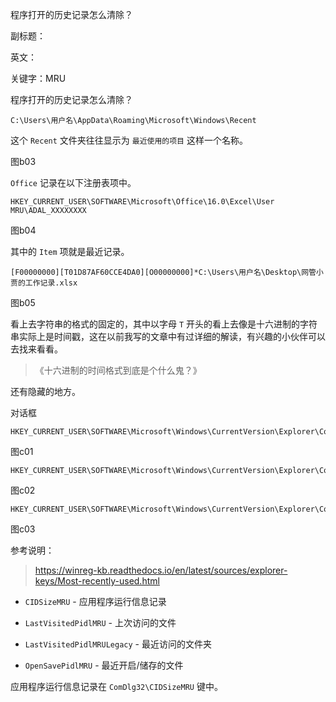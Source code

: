 程序打开的历史记录怎么清除？

副标题：

英文：

关键字：MRU



程序打开的历史记录怎么清除？







```
C:\Users\用户名\AppData\Roaming\Microsoft\Windows\Recent
```

这个 `Recent` 文件夹往往显示为 `最近使用的项目` 这样一个名称。

图b03







`Office` 记录在以下注册表项中。

```
HKEY_CURRENT_USER\SOFTWARE\Microsoft\Office\16.0\Excel\User MRU\ADAL_XXXXXXXX
```

图b04



其中的 `Item` 项就是最近记录。

```
[F00000000][T01D87AF60CCE4DA0][O00000000]*C:\Users\用户名\Desktop\网管小贾的工作记录.xlsx
```

图b05



看上去字符串的格式的固定的，其中以字母 `T` 开头的看上去像是十六进制的字符串实际上是时间戳，这在以前我写的文章中有过详细的解读，有兴趣的小伙伴可以去找来看看。

> 《十六进制的时间格式到底是个什么鬼？》





还有隐藏的地方。

对话框





```
HKEY_CURRENT_USER\SOFTWARE\Microsoft\Windows\CurrentVersion\Explorer\ComDlg32\OpenSavePidlMRU\JPG
```

图c01



```
HKEY_CURRENT_USER\SOFTWARE\Microsoft\Windows\CurrentVersion\Explorer\ComDlg32\OpenSavePidlMRU\xlsx
```

图c02



```
HKEY_CURRENT_USER\SOFTWARE\Microsoft\Windows\CurrentVersion\Explorer\ComDlg32\LastVisitedPidlMRU
```

图c03







参考说明：

> https://winreg-kb.readthedocs.io/en/latest/sources/explorer-keys/Most-recently-used.html



* `CIDSizeMRU` - 应用程序运行信息记录

* `LastVisitedPidlMRU` - 上次访问的文件
* `LastVisitedPidlMRULegacy` - 最近访问的文件夹
* `OpenSavePidlMRU` - 最近开启/储存的文件



应用程序运行信息记录在 `ComDlg32\CIDSizeMRU` 键中。

